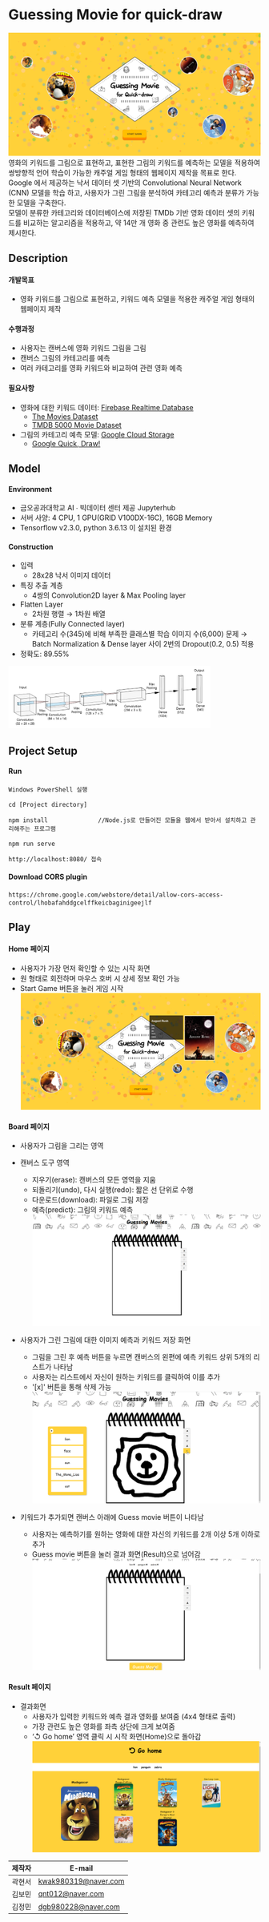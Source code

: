 # Guessing Movie for quick-draw  
![캡처](/image/HomePage.PNG)
영화의 키워드를 그림으로 표현하고, 표현한 그림의 키워드를 예측하는 모델을 적용하여 쌍방향적 언어 학습이 가능한 캐주얼 게임 형태의 웹페이지 제작을 목표로 한다.   
Google 에서 제공하는 낙서 데이터 셋 기반의 Convolutional Neural Network (CNN) 모델을 학습 하고, 사용자가 그린 그림을 분석하여 카테고리 예측과 분류가 가능한 모델을 구축한다.  
모델이 분류한 카테고리와 데이터베이스에 저장된 TMDb 기반 영화 데이터 셋의 키워드를 비교하는 알고리즘을 적용하고, 약 14만 개 영화 중 관련도 높은 영화를 예측하여 제시한다. 
## Description  
  
#### 개발목표  

*  영화 키워드를 그림으로 표현하고, 키워드 예측 모델을 적용한 캐주얼 게임 형태의 웹페이지 제작  
  
#### 수행과정  
* 사용자는 캔버스에 영화 키워드 그림을 그림  
* 캔버스 그림의 카테고리를 예측
* 여러 카테고리를 영화 키워드와 비교하여 관련 영화 예측  

  
#### 필요사항  
* 영화에 대한 키워드 데이터: [Firebase Realtime Database](https://asap-tensor-default-rtdb.firebaseio.com/)
    * [The Movies Dataset](https://www.kaggle.com/rounakbanik/the-movies-dataset)  
    * [TMDB 5000 Movie Dataset](https://www.kaggle.com/tmdb/tmdb-movie-metadata)
* 그림의 카테고리 예측 모델: [Google Cloud Storage](guessing_movie_345)
    * [Google Quick, Draw!](https://github.com/googlecreativelab/quickdraw-dataset#readme)   

## Model 
#### Environment
* 금오공과대학교 AI ∙ 빅데이터 센터 제공 Jupyterhub  
* 서버 사양: 4 CPU, 1 GPU(GRID V100DX-16C), 16GB Memory  
* Tensorflow v2.3.0, python 3.6.13 이 설치된 환경 
  
#### Construction 
* 입력
    * 28x28 낙서 이미지 데이터 
* 특징 추출 계층
    * 4쌍의 Convolution2D layer & Max Pooling layer
* Flatten Layer
    * 2차원 행렬 → 1차원 배열
* 분류 계층(Fully Connected layer)
    * 카테고리 수(345)에 비해 부족한 클래스별 학습 이미지 수(6,000) 문제 → Batch Normalization & Dense layer 사이 2번의 Dropout(0.2, 0.5) 적용
* 정확도: 89.55%  
<img src="/image/ach1.PNG" width="80%" height="80%">
  
## Project Setup
#### Run
```
Windows PowerShell 실행 
```
```
cd [Project directory]
```
```
npm install              //Node.js로 만들어진 모듈을 웹에서 받아서 설치하고 관리해주는 프로그램
```
```
npm run serve
```
```
http://localhost:8080/ 접속
```

#### Download CORS plugin
```
https://chrome.google.com/webstore/detail/allow-cors-access-control/lhobafahddgcelffkeicbaginigeejlf
```

## Play
#### Home 페이지
* 사용자가 가장 먼저 확인할 수 있는 시작 화면
* 원 형태로 회전하며 마우스 호버 시 상세 정보 확인 가능
* Start Game 버튼을 눌러 게임 시작
![캡처](/image/home.PNG)  
  
#### Board 페이지
* 사용자가 그림을 그리는 영역
* 캔버스 도구 영역 
    * 지우기(erase): 캔버스의 모든 영역을 지움 
    * 되돌리기(undo), 다시 실행(redo): 짧은 선 단위로 수행
    * 다운로드(download): 파일로 그림 저장
    * 예측(predict): 그림의 키워드 예측
![캡처](/image/board1.PNG)  
  
* 사용자가 그린 그림에 대한 이미지 예측과 키워드 저장 화면
    * 그림을 그린 후 예측 버튼을 누르면 캔버스의 왼편에 예측 키워드 상위 5개의 리스트가 나타남
    * 사용자는 리스트에서 자신이 원하는 키워드를 클릭하여 이를 추가 
    * '[x]' 버튼을 통해 삭제 가능
![캡처](/image/board2.png)  
  
* 키워드가 추가되면 캔버스 아래에 Guess movie 버튼이 나타남
    *  사용자는 예측하기를 원하는 영화에 대한 자신의 키워드를 2개 이상 5개 이하로 추가
    * Guess movie 버튼을 눌러 결과 화면(Result)으로 넘어감
![캡처](/image/board3.PNG)  
  

#### Result 페이지
* 결과화면
    * 사용자가 입력한 키워드와 예측 결과 영화를 보여줌 (4x4 형태로 출력) 
    * 가장 관련도 높은 영화를 좌측 상단에 크게 보여줌
    * ‘↺ Go home’ 영역 클릭 시 시작 화면(Home)으로 돌아감 
![캡처](/image/result1.PNG)


| 제작자 | E-mail |
| ------ | ------ |
| 곽현서 | kwak980319@naver.com |
| 김보민 | qnt012@naver.com | 
| 김정민 | dgb980228@naver.com | 